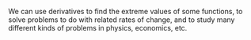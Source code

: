 We can use derivatives to find the extreme values of some functions, to
solve problems to do with related rates of change, and to study many
different kinds of problems in physics, economics, etc.
